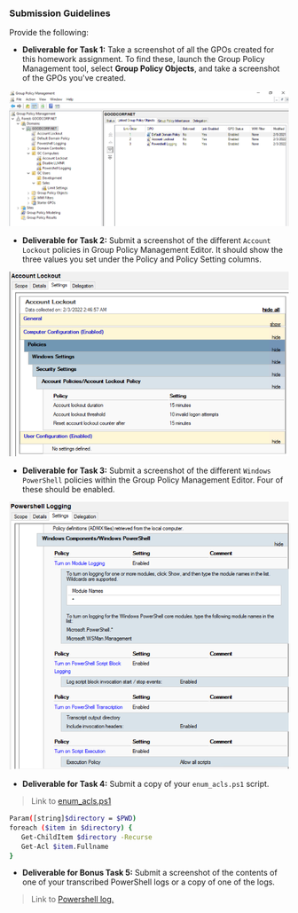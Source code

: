 ### Submission Guidelines

Provide the following:

- **Deliverable for Task 1:** Take a screenshot of all the GPOs created for this homework assignment. To find these, launch the Group Policy Management tool, select **Group Policy Objects**, and take a screenshot of the GPOs you've created.

![gpo](/07-Windows-Administration-and-Hardening/screenshots/1_gpo.png)
- **Deliverable for Task 2:** Submit a screenshot of the different `Account Lockout` policies in Group Policy Management Editor. It should show the three values you set under the Policy and Policy Setting columns.

![accountlockout](/07-Windows-Administration-and-Hardening/screenshots/2_accountlockout.png)
- **Deliverable for Task 3:** Submit a screenshot of the different `Windows PowerShell` policies within the Group Policy Management Editor. Four of these should be enabled.

![powershell](/07-Windows-Administration-and-Hardening/screenshots/3_powershell.png)
- **Deliverable for Task 4:** Submit a copy of your `enum_acls.ps1` script.
>Link to [enum_acls.ps1](https://github.com/ABRaquel/cybersec/blob/main/07-Windows-Administration-and-Hardening/enum_acls.ps1)
```bash
Param([string]$directory = $PWD)
foreach ($item in $directory) {
   Get-ChildItem $directory -Recurse
   Get-Acl $item.Fullname
}
```
- **Deliverable for Bonus Task 5:** Submit a screenshot of the contents of one of your transcribed PowerShell logs or a copy of one of the logs.
>Link to [Powershell log.](https://github.com/ABRaquel/cybersec/blob/main/07-Windows-Administration-and-Hardening/PowerShell_transcript.DESKTOP-SITPOTH.p8rYP1ca.20220203025650.txt)
